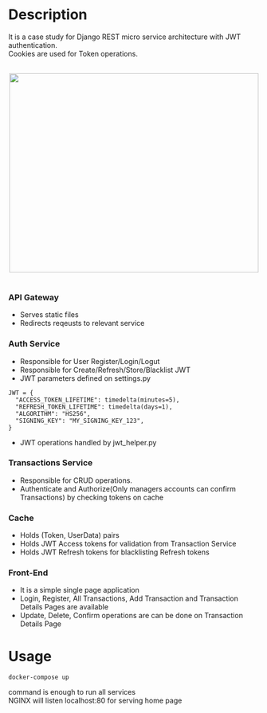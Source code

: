 # Description

It is a case study for Django REST micro service architecture with JWT authentication.<br>
Cookies are used for Token operations.
<br>
<br>
<div align="center">
  <img src="https://github.com/ercan5535/Django-REST-Project-NGINX-JWT/assets/67562422/3ec9a303-a69f-48a9-94b3-79b6d3b5c4ff" width="500" height="400">
</div>
<br>

### API Gateway
- Serves static files
- Redirects reqeusts to relevant service

### Auth Service
- Responsible for User Register/Login/Logut
- Responsible for Create/Refresh/Store/Blacklist JWT
- JWT parameters defined on settings.py
```
JWT = {
  "ACCESS_TOKEN_LIFETIME": timedelta(minutes=5),
  "REFRESH_TOKEN_LIFETIME": timedelta(days=1),
  "ALGORITHM": "HS256",
  "SIGNING_KEY": "MY_SIGNING_KEY_123",
}
```
- JWT operations handled by jwt_helper.py

### Transactions Service
- Responsible for CRUD operations.
- Authenticate and Authorize(Only managers accounts can confirm Transactions) by checking tokens on cache

### Cache
- Holds (Token, UserData) pairs
- Holds JWT Access tokens for validation from Transaction Service
- Holds JWT Refresh tokens for blacklisting Refresh tokens

### Front-End
- It is a simple single page application
- Login, Register, All Transactions, Add Transaction and Transaction Details Pages are available
- Update, Delete, Confirm operations are can be done on Transaction Details Page

# Usage
```
docker-compose up 
```
command is enough to run all services <br>
NGINX will listen localhost:80 for serving home page
